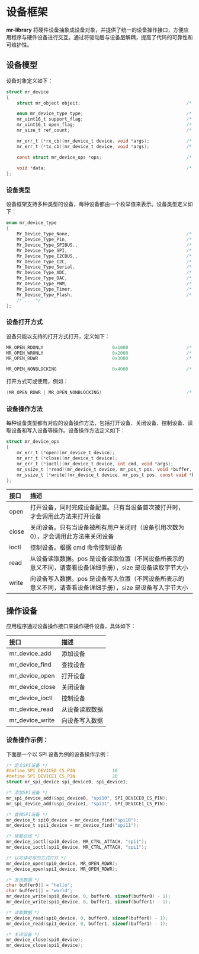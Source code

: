 # 设备框架

**mr-library** 将硬件设备抽象成设备对象，并提供了统一的设备操作接口，方便应用程序与硬件设备进行交互。通过将驱动层与设备层解耦，提高了代码的可靠性和可维护性。

## 设备模型

设备对象定义如下：

```c
struct mr_device
{
    struct mr_object object;                                        /* 设备对象基类 */

    enum mr_device_type type;                                       /* 设备类型 */
    mr_uint16_t support_flag;                                       /* 设备支持的打开方式 */
    mr_uint16_t open_flag;                                          /* 设备打开方式 */
    mr_size_t ref_count;                                            /* 设备被引用次数 */

    mr_err_t (*rx_cb)(mr_device_t device, void *args);              /* 设备接收回调函数 */
    mr_err_t (*tx_cb)(mr_device_t device, void *args);              /* 设备发送回调函数 */

    const struct mr_device_ops *ops;                                /* 设备操作方法 */
    
    void *data;                                                     /* 设备数据 */
};
```

### 设备类型

设备框架支持多种类型的设备，每种设备都由一个枚举值来表示。设备类型定义如下：

```c
enum mr_device_type
{
    Mr_Device_Type_None,                                            /* 无类型设备 */
    Mr_Device_Type_Pin,                                             /* GPIO设备 */
    Mr_Device_Type_SPIBUS,,                                         /* SPI总线设备 */
    Mr_Device_Type_SPI,                                             /* SPI设备 */
    Mr_Device_Type_I2CBUS,,                                         /* I2C总线设备 */
    Mr_Device_Type_I2C,                                             /* I2C设备 */
    Mr_Device_Type_Serial,                                          /* UART设备*/
    Mr_Device_Type_ADC,                                             /* ADC设备 */
    Mr_Device_Type_DAC,                                             /* DAC设备 */
    Mr_Device_Type_PWM,                                             /* PWM设备 */
    Mr_Device_Type_Timer,                                           /* TIMER设备 */
    Mr_Device_Type_Flash,                                           /* FLASH设备 */
    /* ... */
};
```

### 设备打开方式

设备只能以支持的打开方式打开，定义如下：

```c
MR_OPEN_RDONLY                          0x1000                      /* 只读打开 */
MR_OPEN_WRONLY                          0x2000                      /* 只写打开 */
MR_OPEN_RDWR                            0x3000                      /* 可读可写 */

MR_OPEN_NONBLOCKING                     0x4000                      /* 非阻塞 */
```

打开方式可或使用，例如：

```c
(MR_OPEN_RDWR | MR_OPEN_NONBLOCKING)                                /* 非阻塞可读可写 */
```

### 设备操作方法

每种设备类型都有对应的设备操作方法，包括打开设备、关闭设备、控制设备、读取设备和写入设备等操作。设备操作方法定义如下：

```c
struct mr_device_ops
{
    mr_err_t (*open)(mr_device_t device);
    mr_err_t (*close)(mr_device_t device);
    mr_err_t (*ioctl)(mr_device_t device, int cmd, void *args);
    mr_ssize_t (*read)(mr_device_t device, mr_pos_t pos, void *buffer, mr_size_t size);
    mr_ssize_t (*write)(mr_device_t device, mr_pos_t pos, const void *buffer, mr_size_t size);
};
```

| 接口    | 描述                                                         |
|:------|:-----------------------------------------------------------|
| open  | 打开设备，同时完成设备配置。只有当设备首次被打开时，才会调用此方法来打开设备                     |
| close | 关闭设备。只有当设备被所有用户关闭时（设备引用次数为 0），才会调用此方法来关闭设备                 |
| ioctl | 控制设备。根据 cmd 命令控制设备                                         |
| read  | 从设备读取数据。pos 是设备读取位置（不同设备所表示的意义不同，请查看设备详细手册），size 是设备读取字节大小 |
| write | 向设备写入数据。pos 是设备写入位置（不同设备所表示的意义不同，请查看设备详细手册），size 是设备写入字节大小 |

## 操作设备

应用程序通过设备操作接口来操作硬件设备，具体如下：

| 接口              | 描述      |
|:----------------|:--------|
| mr_device_add   | 添加设备    |
| mr_device_find  | 查找设备    |
| mr_device_open  | 打开设备    |
| mr_device_close | 关闭设备    |
| mr_device_ioctl | 控制设备    |
| mr_device_read  | 从设备读取数据 |
| mr_device_write | 向设备写入数据 |

### 设备操作示例：

下面是一个以 SPI 设备为例的设备操作示例：

```c
/* 定义SPI设备 */
#define SPI_DEVICE0_CS_PIN              10
#define SPI_DEVICE1_CS_PIN              20
struct mr_spi_device spi_device0, spi_device1;

/* 添加SPI设备 */
mr_spi_device_add(&spi_device0, "spi10", SPI_DEVICE0_CS_PIN);
mr_spi_device_add(&spi_device1, "spi11", SPI_DEVICE1_CS_PIN);

/* 查找SPI设备 */
mr_device_t spi0_device = mr_device_find("spi10");
mr_device_t spi1_device = mr_device_find("spi11");

/* 挂载总线 */
mr_device_ioctl(spi0_device, MR_CTRL_ATTACH, "spi1");
mr_device_ioctl(spi1_device, MR_CTRL_ATTACH, "spi1");

/* 以可读可写的方式打开 */
mr_device_open(spi0_device, MR_OPEN_RDWR);
mr_device_open(spi1_device, MR_OPEN_RDWR);

/* 发送数据 */
char buffer0[] = "hello";
char buffer1[] = "world";
mr_device_write(spi0_device, 0, buffer0, sizeof(buffer0) - 1);
mr_device_write(spi1_device, 0, buffer1, sizeof(buffer1) - 1);

/* 读取数据 */
mr_device_read(spi0_device, 0, buffer0, sizeof(buffer0) - 1);
mr_device_read(spi1_device, 0, buffer1, sizeof(buffer1) - 1);

/* 关闭设备 */
mr_device_close(spi0_device);
mr_device_close(spi1_device);
```